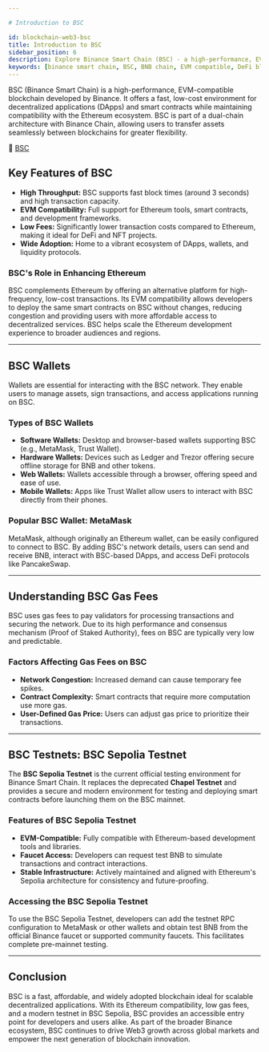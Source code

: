 ```yaml
---

# Introduction to BSC

id: blockchain-web3-bsc
title: Introduction to BSC
sidebar_position: 6
description: Explore Binance Smart Chain (BSC) - a high-performance, EVM-compatible blockchain with fast transactions and low fees for DeFi and NFT applications.
keywords: [binance smart chain, BSC, BNB chain, EVM compatible, DeFi blockchain, NFT platform, binance blockchain, smart contracts]
---
```


BSC (Binance Smart Chain) is a high-performance, EVM-compatible blockchain developed by Binance. It offers a fast, low-cost environment for decentralized applications (DApps) and smart contracts while maintaining compatibility with the Ethereum ecosystem. BSC is part of a dual-chain architecture with Binance Chain, allowing users to transfer assets seamlessly between blockchains for greater flexibility.

🔗 [BSC](https://www.bnbchain.org)

## Key Features of BSC

- **High Throughput:** BSC supports fast block times (around 3 seconds) and high transaction capacity.
- **EVM Compatibility:** Full support for Ethereum tools, smart contracts, and development frameworks.
- **Low Fees:** Significantly lower transaction costs compared to Ethereum, making it ideal for DeFi and NFT projects.
- **Wide Adoption:** Home to a vibrant ecosystem of DApps, wallets, and liquidity protocols.

### BSC's Role in Enhancing Ethereum

BSC complements Ethereum by offering an alternative platform for high-frequency, low-cost transactions. Its EVM compatibility allows developers to deploy the same smart contracts on BSC without changes, reducing congestion and providing users with more affordable access to decentralized services. BSC helps scale the Ethereum development experience to broader audiences and regions.

---

## BSC Wallets

Wallets are essential for interacting with the BSC network. They enable users to manage assets, sign transactions, and access applications running on BSC.

### Types of BSC Wallets

- **Software Wallets:** Desktop and browser-based wallets supporting BSC (e.g., MetaMask, Trust Wallet).
- **Hardware Wallets:** Devices such as Ledger and Trezor offering secure offline storage for BNB and other tokens.
- **Web Wallets:** Wallets accessible through a browser, offering speed and ease of use.
- **Mobile Wallets:** Apps like Trust Wallet allow users to interact with BSC directly from their phones.

### Popular BSC Wallet: MetaMask

MetaMask, although originally an Ethereum wallet, can be easily configured to connect to BSC. By adding BSC's network details, users can send and receive BNB, interact with BSC-based DApps, and access DeFi protocols like PancakeSwap.

---

## Understanding BSC Gas Fees

BSC uses gas fees to pay validators for processing transactions and securing the network. Due to its high performance and consensus mechanism (Proof of Staked Authority), fees on BSC are typically very low and predictable.

### Factors Affecting Gas Fees on BSC

- **Network Congestion:** Increased demand can cause temporary fee spikes.
- **Contract Complexity:** Smart contracts that require more computation use more gas.
- **User-Defined Gas Price:** Users can adjust gas price to prioritize their transactions.

---

## BSC Testnets: BSC Sepolia Testnet

The **BSC Sepolia Testnet** is the current official testing environment for Binance Smart Chain. It replaces the deprecated **Chapel Testnet** and provides a secure and modern environment for testing and deploying smart contracts before launching them on the BSC mainnet.

### Features of BSC Sepolia Testnet

- **EVM-Compatible:** Fully compatible with Ethereum-based development tools and libraries.
- **Faucet Access:** Developers can request test BNB to simulate transactions and contract interactions.
- **Stable Infrastructure:** Actively maintained and aligned with Ethereum's Sepolia architecture for consistency and future-proofing.

### Accessing the BSC Sepolia Testnet

To use the BSC Sepolia Testnet, developers can add the testnet RPC configuration to MetaMask or other wallets and obtain test BNB from the official Binance faucet or supported community faucets. This facilitates complete pre-mainnet testing.

---

## Conclusion

BSC is a fast, affordable, and widely adopted blockchain ideal for scalable decentralized applications. With its Ethereum compatibility, low gas fees, and a modern testnet in BSC Sepolia, BSC provides an accessible entry point for developers and users alike. As part of the broader Binance ecosystem, BSC continues to drive Web3 growth across global markets and empower the next generation of blockchain innovation.
